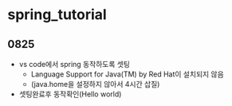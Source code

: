 # spring_tutorial



## 0825

* vs code에서 spring 동작하도록 셋팅 
  * Language Support for Java(TM) by Red Hat이 설치되지 않음
  * (java.home을 설정하지 않아서 4시간 삽질)
* 셋팅완료후 동작확인(Hello world)



